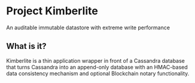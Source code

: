 # Project Kimberlite

An auditable immutable datastore with extreme write performance

## What is it?

Kimberlite is a thin application wrapper in front of a Cassandra database 
that turns Cassandra into an append-only database with an HMAC-based data 
consistency mechanism and optional Blockchain notary functionality.


